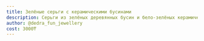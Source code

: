 ```yaml
---
title: Зелёные серьги с керамическими бусинами
description: Серьги из зелёных деревянных бусин и бело-зелёных керамических бусин, с металлическими подвесками-листиками
author: @dedra_fun_jewellery
cost: 3000₸
---
```

